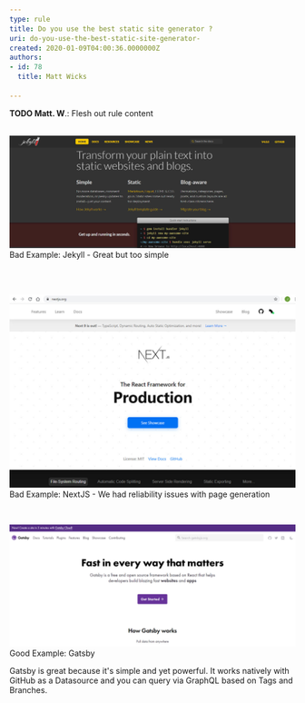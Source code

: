 ```yaml
---
type: rule
title: Do you use the best static site generator ?
uri: do-you-use-the-best-static-site-generator-
created: 2020-01-09T04:00:36.0000000Z
authors:
- id: 78
  title: Matt Wicks

---
```


**TODO Matt. W**.: Flesh out rule content
 
​
![](Jekyll.jpg)
​​​​​​Bad Example: Jekyll​​​ - Great but too simple​​​​​

​​

​​
![](NextJS.jpg)
​​​​​​​Bad Example: NextJS - We had reliability issues with page generation

​


![](Gatsby.jpg)
Good Example: Gatsby​​​​​​​​

Gatsby is great because it's simple and yet powerful. It works natively with GitHub as a Datasource and you can query via GraphQL based on Tags and Branches.
